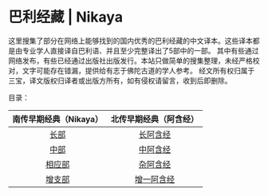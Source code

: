 # 巴利经藏 | Nikaya
这里搜集了部分在网络上能够找到的国内优秀的巴利经藏的中文译本。这些译本都是由专业学人直接译自巴利语、并且至少完整译出了5部中的一部。
其中有些通过网络发布，有些已经通过出版社出版发行。本站只做简单的搜集整理，未经严格校对，文字可能存在错漏，提供给有志于佛陀古道的学人参考。
经文所有权归属于三宝，译文版权归译者或出版方所有，如有侵权请留言，收到后即删除。

目录：

| 南传早期经典（Nikaya）  | 北传早期经典（阿含经）|
| :-----: | :-----: |
|[长部](chilin/chang/SUMMARY.md)|[长阿含经](ahan/chang/SUMMARY.md)|
| [中部](chilin/zhong/SUMMARY.md) | [中阿含经](ahan/zhong/SUMMARY.md) |
| [相应部](chilin/xiangying/SUMMARY.md) | [杂阿含经](ahan/za/SUMMARY.md) |
| [增支部](chilin/zengzhi/SUMMARY.md)  | [增一阿含经](ahan/zengyi/SUMMARY.md) |

